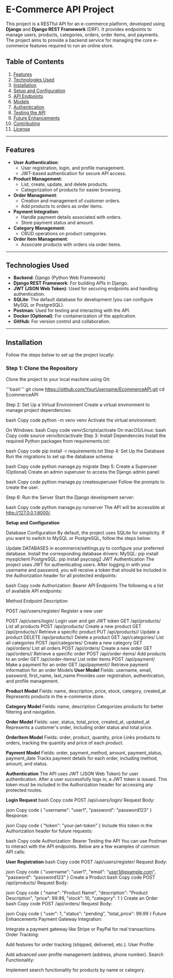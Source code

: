 # E-Commerce API Project

This project is a RESTful API for an e-commerce platform, developed using **Django** and **Django REST Framework** (DRF). It provides endpoints to manage users, products, categories, orders, order items, and payments. The project aims to provide a backend service for managing the core e-commerce features required to run an online store.

## Table of Contents

1. [Features](#features)
2. [Technologies Used](#technologies-used)
3. [Installation](#installation)
4. [Setup and Configuration](#setup-and-configuration)
5. [API Endpoints](#api-endpoints)
6. [Models](#models)
7. [Authentication](#authentication)
8. [Testing the API](#testing-the-api)
9. [Future Enhancements](#future-enhancements)
10. [Contributing](#contributing)
11. [License](#license)

---

## Features

- **User Authentication**: 
  - User registration, login, and profile management.
  - JWT-based authentication for secure API access.
- **Product Management**:
  - List, create, update, and delete products.
  - Categorization of products for easier browsing.
- **Order Management**:
  - Creation and management of customer orders.
  - Add products to orders as order items.
- **Payment Integration**:
  - Handle payment details associated with orders.
  - Store payment status and amount.
- **Category Management**:
  - CRUD operations on product categories.
- **Order Item Management**:
  - Associate products with orders via order items.

---

## Technologies Used

- **Backend**: Django (Python Web Framework)
- **Django REST Framework**: For building APIs in Django.
- **JWT (JSON Web Token)**: Used for securing endpoints and handling authentication.
- **SQLite**: The default database for development (you can configure MySQL or PostgreSQL).
- **Postman**: Used for testing and interacting with the API.
- **Docker (Optional)**: For containerization of the application.
- **GitHub**: For version control and collaboration.

---

## Installation

Follow the steps below to set up the project locally:

### Step 1: Clone the Repository

Clone the project to your local machine using Git:

'''bash'''
git clone https://github.com/YourUsername/EcommerceAPI.git
cd EcommerceAPI

Step 2: Set Up a Virtual Environment
Create a virtual environment to manage project dependencies:

bash
Copy code
python -m venv venv
Activate the virtual environment:

On Windows:
bash
Copy code
venv\Scripts\activate
On macOS/Linux:
bash
Copy code
source venv/bin/activate
Step 3: Install Dependencies
Install the required Python packages from requirements.txt:

bash
Copy code
pip install -r requirements.txt
Step 4: Set Up the Database
Run the migrations to set up the database schema:

bash
Copy code
python manage.py migrate
Step 5: Create a Superuser (Optional)
Create an admin superuser to access the Django admin panel:

bash
Copy code
python manage.py createsuperuser
Follow the prompts to create the user.

Step 6: Run the Server
Start the Django development server:

bash
Copy code
python manage.py runserver
The API will be accessible at http://127.0.0.1:8000/.

**Setup and Configuration**

Database Configuration
By default, the project uses SQLite for simplicity. If you want to switch to MySQL or PostgreSQL, follow the steps below:

Update DATABASES in ecommerce/settings.py to configure your preferred database.
Install the corresponding database drivers:
MySQL: pip install mysqlclient
PostgreSQL: pip install psycopg2
JWT Authentication
The project uses JWT for authenticating users. After logging in with your username and password, you will receive a token that should be included in the Authorization header for all protected endpoints:

bash
Copy code
Authorization: Bearer <your-token>
API Endpoints
The following is a list of available API endpoints:

Method	Endpoint	Description

POST	/api/users/register/	Register a new user

POST	/api/users/login/	Login user and get JWT token
GET	/api/products/	List all products
POST	/api/products/	Create a new product
GET	/api/products/<id>/	Retrieve a specific product
PUT	/api/products/<id>/	Update a product
DELETE	/api/products/<id>/	Delete a product
GET	/api/categories/	List all categories
POST	/api/categories/	Create a new category
GET	/api/orders/	List all orders
POST	/api/orders/	Create a new order
GET	/api/orders/<id>/	Retrieve a specific order
POST	/api/order-items/	Add products to an order
GET	/api/order-items/	List order items
POST	/api/payment/	Make a payment for an order
GET	/api/payment/<id>/	Retrieve payment information for an order
Models
**User Model**
Fields: username, email, password, first_name, last_name
Provides user registration, authentication, and profile management.

**Product Model**
Fields: name, description, price, stock, category, created_at
Represents products in the e-commerce store.

**Category Model**
Fields: name, description
Categorizes products for better filtering and navigation.

**Order Model**
Fields: user, status, total_price, created_at, updated_at
Represents a customer's order, including order status and total price.

**OrderItem Model**
Fields: order, product, quantity, price
Links products to orders, tracking the quantity and price of each product.

**Payment Model**
Fields: order, payment_method, amount, payment_status, payment_date
Tracks payment details for each order, including method, amount, and status.

**Authentication**
The API uses JWT (JSON Web Token) for user authentication. After a user successfully logs in, a JWT token is issued. This token must be included in the Authorization header for accessing any protected routes.

**Login Request**
bash
Copy code
POST /api/users/login/
Request Body:

json
Copy code
{
    "username": "user1",
    "password": "password123"
}
Response:

json
Copy code
{
    "token": "your-jwt-token"
}
Include this token in the Authorization header for future requests:

bash
Copy code
Authorization: Bearer <your-token>
Testing the API
You can use Postman to interact with the API endpoints. Below are a few examples of common API calls:

**User Registration**
bash
Copy code
POST /api/users/register/
Request Body:

json
Copy code
{
    "username": "user1",
    "email": "user1@example.com",
    "password": "password123"
}
Create a Product
bash
Copy code
POST /api/products/
Request Body:

json
Copy code
{
    "name": "Product Name",
    "description": "Product Description",
    "price": 99.99,
    "stock": 10,
    "category": 1
}
Create an Order
bash
Copy code
POST /api/orders/
Request Body:

json
Copy code
{
    "user": 1,
    "status": "pending",
    "total_price": 99.99
}
Future Enhancements
Payment Gateway Integration:

Integrate a payment gateway like Stripe or PayPal for real transactions.
Order Tracking:

Add features for order tracking (shipped, delivered, etc.).
User Profile:

Add advanced user profile management (address, phone number).
Search Functionality:

Implement search functionality for products by name or category.